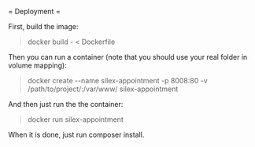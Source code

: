 = Deployment =

First, build the image:
> docker build - < Dockerfile

Then you can run a container (note that you should use your real folder in volume mapping):
> docker create --name silex-appointment -p 8008:80 -v /path/to/project/:/var/www/ silex-appointment

And then just run the the container:
> docker run silex-appointment

When it is done, just run composer install.